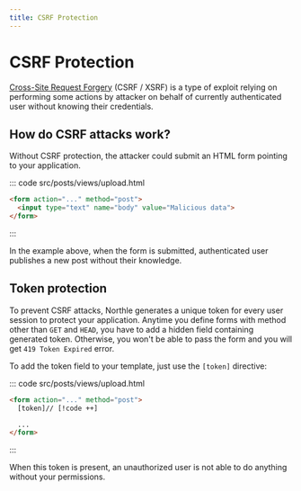 ```yaml
---
title: CSRF Protection
---
```


# CSRF Protection

[Cross-Site Request Forgery](https://en.wikipedia.org/wiki/Cross-site_request_forgery) (CSRF / XSRF) is a type of exploit relying on performing some actions by attacker on behalf of currently authenticated user without knowing their credentials.

## How do CSRF attacks work?

Without CSRF protection, the attacker could submit an HTML form pointing to your application.

::: code src/posts/views/upload.html
```html
<form action="..." method="post">
  <input type="text" name="body" value="Malicious data">
</form>
```
:::

In the example above, when the form is submitted, authenticated user publishes a new post without their knowledge.

## Token protection

To prevent CSRF attacks, Northle generates a unique token for every user session to protect your application. Anytime you define forms with method other than `GET` and `HEAD`, you have to add a hidden field containing generated token. Otherwise, you won't be able to pass the form and you will get `419 Token Expired` error.

To add the token field to your template, just use the `[token]` directive:

::: code src/posts/views/upload.html
```html
<form action="..." method="post">
  [token]// [!code ++]

  ...
</form>
```
:::

When this token is present, an unauthorized user is not able to do anything without your permissions.
